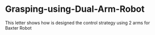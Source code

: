 # Grasping-using-Dual-Arm-Robot
This letter shows how is designed the control strategy using 2 arms for Baxter Robot
